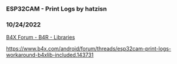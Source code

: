 ### ESP32CAM - Print Logs by hatzisn
### 10/24/2022
[B4X Forum - B4R - Libraries](https://www.b4x.com/android/forum/threads/143736/)

<https://www.b4x.com/android/forum/threads/esp32cam-print-logs-workaround-b4xlib-included.143731>